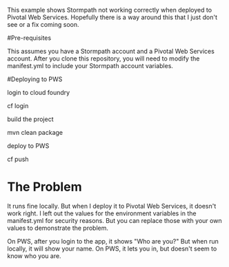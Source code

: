 This example shows Stormpath not working correctly when deployed to Pivotal Web Services. Hopefully there is a way around this that I just don't see or a fix coming soon.

#Pre-requisites

This assumes you have a Stormpath account and a Pivotal Web Services account. After you clone this repository, you will need to modify the manifest.yml to include your Stormpath account variables.

#Deploying to PWS

login to cloud foundry

  cf login

build the project

  mvn clean package

deploy to PWS

  cf push
  
# The Problem
  
It runs fine locally.  But when I deploy it to Pivotal Web Services, it doesn't work right.  I left out the values for the environment variables in the manifest.yml for security reasons.  But you can replace those with your own values to demonstrate the problem.

On PWS, after you login to the app, it shows "Who are you?"  But when run locally, it will show your name.  On PWS, it lets you in, but doesn't seem to know who you are.

